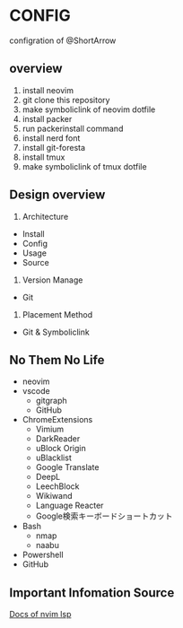 # CONFIG

configration of @ShortArrow

## overview

1. install neovim
1. git clone this repository
1. make symboliclink of neovim dotfile
1. install packer
1. run packerinstall command
1. install nerd font
1. install git-foresta
1. install tmux
1. make symboliclink of tmux dotfile

## Design overview

1. Architecture
  - Install
  - Config
  - Usage
  - Source
1. Version Manage
  - Git
1. Placement Method
  - Git & Symboliclink
## No Them No Life

- neovim
- vscode
  - gitgraph
  - GitHub
- ChromeExtensions
  - Vimium
  - DarkReader
  - uBlock Origin
  - uBlacklist
  - Google Translate
  - DeepL
  - LeechBlock
  - Wikiwand 
  - Language Reacter
  - Google検索キーボードショートカット
- Bash
  - nmap
  - naabu
- Powershell
- GitHub

## Important Infomation Source

[Docs of nvim lsp](https://nvim-lsp.github.io/)

